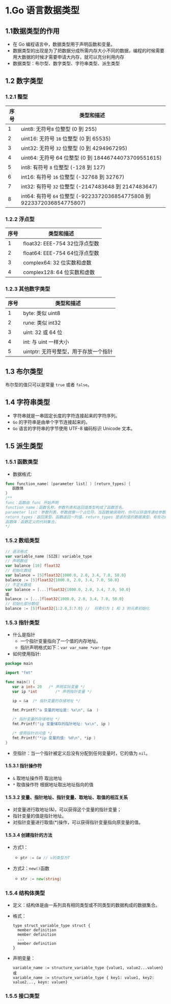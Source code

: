 # 1.Go 语言数据类型
## 1.1数据类型的作用
* 在 Go 编程语言中，数据类型用于声明函数和变量。
* 数据类型的出现是为了把数据分成所需内存大小不同的数据，编程的时候需要用大数据的时候才需要申请大内存，就可以充分利用内存
* 数据类型：布尔型、数字类型、字符串类型、派生类型
## 1.2 数字类型
### 1.2.1 整型
|  序号   | 类型和描述  |
|  ----  | ----  |
| 1  | uint8: 无符号```8``` 位整型 (0 到 255) |
| 2  | uint16: 无符号 ```16``` 位整型 (0 到 65535) |
| 3 | uint32: 无符号 ```32``` 位整型 (0 到 4294967295) |
| 4 | uint64: 无符号 64 位整型 (0 到 18446744073709551615) |
| 5  | int8: 有符号 ```8``` 位整型 (-128 到 127) |
| 6  | int16: 有符号 ```16``` 位整型 (-32768 到 32767) |
| 7  | int32: 有符号 ```32``` 位整型 (-2147483648 到 2147483647) |
| 8  | int64: 有符号 ```64``` 位整型 (-9223372036854775808 到 9223372036854775807) |
### 1.2.2 浮点型
|  序号   | 类型和描述  |
|  ----  | ----  |
| 1 |float32: EEE-754 32位浮点型数 |
| 2  | float64: EEE-754 64位浮点型数 | |
| 3  | complex64: 32 位实数和虚数 |
| 4  | complex128: 64 位实数和虚数 |

### 1.2.3 其他数字类型
|  序号   | 类型和描述  |
|  ----  | ----  |
| 1  | byte: 类似 uint8 |
| 2  | rune: 类似 int32 |
| 3  | uint: 32 或 64 位 |
| 4  | int: 与 uint 一样大小 |
| 5  | uintptr: 无符号整型，用于存放一个指针 |

## 1.3 布尔类型
布尔型的值只可以是常量 ```true``` 或者 ```false```。

## 1.4 字符串类型
* 字符串就是一串固定长度的字符连接起来的字符序列。
* ```Go``` 的字符串是由单个字节连接起来的。
* ```Go``` 语言的字符串的字节使用 UTF-8 编码标识 Unicode 文本。
## 1.5 派生类型
### 1.5.1 函数类型
* 数据格式:
``` go
func function_name( [parameter list] ) [return_types] {
   函数体
}
/**
func：函数由 func 开始声明
function_name：函数名称，参数列表和返回值类型构成了函数签名。
parameter list：参数列表，参数就像一个占位符，当函数被调用时，你可以将值传递给参数，这个值被称为实际参数。参数列表指定的是参数类型、顺序、及参数个数。参数是可选的，也就是说函数也可以不包含参数。
return_types：返回类型，函数返回一列值。return_types 是该列值的数据类型。有些功能不需要返回值，这种情况下 return_types 不是必须的。
函数体：函数定义的代码集合。
*/
```
### 1.5.2 数组类型
```go
// 语法格式
var variable_name [SIZE] variable_type
// 声明数组
var balance [10] float32
// 初始化数组
var balance = [5]float32{1000.0, 2.0, 3.4, 7.0, 50.0}
balance := [5]float32{1000.0, 2.0, 3.4, 7.0, 50.0}
// 不定长数组
var balance = [...]float32{1000.0, 2.0, 3.4, 7.0, 50.0}
或
balance := [...]float32{1000.0, 2.0, 3.4, 7.0, 50.0}
// 初始化部分数组
balance := [5]float32{1:2.0,3:7.0} //  将索引为 1 和 3 的元素初始化
```
### 1.5.3 指针类型
* 什么是指针
  * 一个指针变量指向了一个值的内存地址。
  * 指针声明格式如下：```var var_name *var-type ```
* 如何使用指针:
```go
package main

import "fmt"

func main() {
   var a int= 20   /* 声明实际变量 */
   var ip *int        /* 声明指针变量 */

   ip = &a  /* 指针变量的存储地址 */

   fmt.Printf("a 变量的地址是: %x\n", &a  )

   /* 指针变量的存储地址 */
   fmt.Printf("ip 变量储存的指针地址: %x\n", ip )

   /* 使用指针访问值 */
   fmt.Printf("*ip 变量的值: %d\n", *ip )
}
```
* 空指针：当一个指针被定义后没有分配到任何变量时，它的值为 ```nil```。
#### 1.5.3.1 指针操作符
* ```&``` 取地址操作符 取出地址
* ```*``` 取值操作符   根据地址取出地址指向的值
#### 1.5.3.2 变量、指针地址、指针变量、取地址、取值的相互关系
* 对变量进行取地址(&)，可以获得这个变量的指针变量；
* 指针变量的值是指针地址。
* 对指针变量进行取值(*)操作，可以获得指针变量指向原变量的值。
#### 1.5.3.4 创建指针的方法
* 方式1：
  * ```go
    ptr := &v // v的类型为T
    ```
* 方式2：```new()```函数
  * ```go
    str := new(string)
    ```
### 1.5.4 结构体类型
* 定义：结构体是由一系列具有相同类型或不同类型的数据构成的数据集合。
* 格式：
    ```
    type struct_variable_type struct {
      member definition
      member definition
      ...
      member definition
    }
    ```

* 声明变量：
  ```
  variable_name := structure_variable_type {value1, value2...valuen}
  或
  variable_name := structure_variable_type { key1: value1, key2: value2..., keyn: valuen}
  ```
### 1.5.5 接口类型
